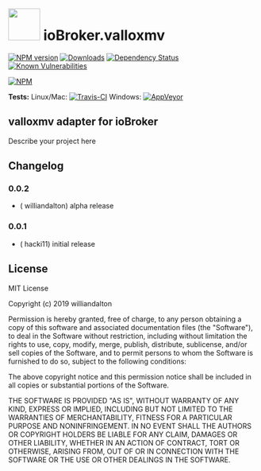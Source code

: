 <h1>
    <img src="admin/valloxmv.png" width="64"/>
    ioBroker.valloxmv
</h1>

[![NPM version](http://img.shields.io/npm/v/iobroker.valloxmv.svg)](https://www.npmjs.com/package/iobroker.valloxmv)
[![Downloads](https://img.shields.io/npm/dm/iobroker.valloxmv.svg)](https://www.npmjs.com/package/iobroker.valloxmv)
[![Dependency Status](https://img.shields.io/david/williandalton/iobroker.valloxmv.svg)](https://david-dm.org/williandalton/iobroker.valloxmv)
[![Known Vulnerabilities](https://snyk.io/test/github/williandalton/ioBroker.valloxmv/badge.svg)](https://snyk.io/test/github/williandalton/ioBroker.valloxmv)

[![NPM](https://nodei.co/npm/iobroker.valloxmv.png?downloads=true)](https://nodei.co/npm/iobroker.valloxmv/)

**Tests:** Linux/Mac: [![Travis-CI](http://img.shields.io/travis/williandalton/ioBroker.valloxmv/master.svg)](https://travis-ci.org/williandalton/ioBroker.valloxmv)
Windows: [![AppVeyor](https://ci.appveyor.com/api/projects/status/github/williandalton/ioBroker.valloxmv?branch=master&svg=true)](https://ci.appveyor.com/project/williandalton/ioBroker-valloxmv/)

## valloxmv adapter for ioBroker

Describe your project here

## Changelog

### 0.0.2
* ( williandalton) alpha release 


### 0.0.1
* ( hacki11) initial release

## License
MIT License

Copyright (c) 2019 williandalton

Permission is hereby granted, free of charge, to any person obtaining a copy
of this software and associated documentation files (the "Software"), to deal
in the Software without restriction, including without limitation the rights
to use, copy, modify, merge, publish, distribute, sublicense, and/or sell
copies of the Software, and to permit persons to whom the Software is
furnished to do so, subject to the following conditions:

The above copyright notice and this permission notice shall be included in all
copies or substantial portions of the Software.

THE SOFTWARE IS PROVIDED "AS IS", WITHOUT WARRANTY OF ANY KIND, EXPRESS OR
IMPLIED, INCLUDING BUT NOT LIMITED TO THE WARRANTIES OF MERCHANTABILITY,
FITNESS FOR A PARTICULAR PURPOSE AND NONINFRINGEMENT. IN NO EVENT SHALL THE
AUTHORS OR COPYRIGHT HOLDERS BE LIABLE FOR ANY CLAIM, DAMAGES OR OTHER
LIABILITY, WHETHER IN AN ACTION OF CONTRACT, TORT OR OTHERWISE, ARISING FROM,
OUT OF OR IN CONNECTION WITH THE SOFTWARE OR THE USE OR OTHER DEALINGS IN THE
SOFTWARE.